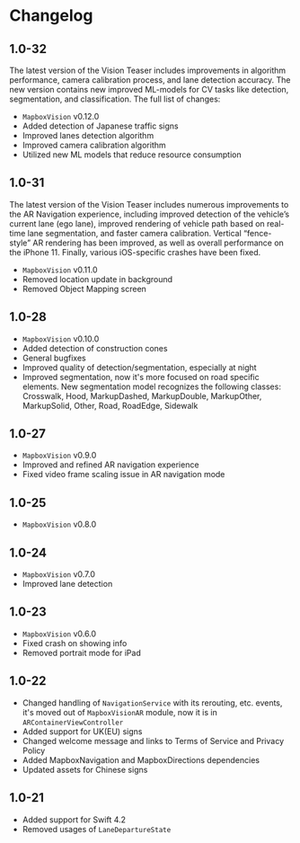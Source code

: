 # Changelog

## 1.0-32

The latest version of the Vision Teaser includes improvements in algorithm performance, camera calibration process, and lane detection accuracy. The new version contains new improved ML-models for CV tasks like detection, segmentation, and classification. The full list of changes:

- `MapboxVision` v0.12.0
- Added detection of Japanese traffic signs
- Improved lanes detection algorithm
- Improved camera calibration algorithm
- Utilized new ML models that reduce resource consumption

## 1.0-31

The latest version of the Vision Teaser includes numerous improvements to the AR Navigation experience, including improved detection of the vehicle’s current lane (ego lane), improved rendering of vehicle path based on real-time lane segmentation, and faster camera calibration. Vertical “fence-style” AR rendering has been improved, as well as overall performance on the iPhone 11. Finally, various iOS-specific crashes have been fixed.

- `MapboxVision` v0.11.0
- Removed location update in background
- Removed Object Mapping screen

## 1.0-28

- `MapboxVision` v0.10.0
- Added detection of construction cones
- General bugfixes
- Improved quality of detection/segmentation, especially at night
- Improved segmentation, now it's more focused on road specific elements. New segmentation model recognizes the following classes: Crosswalk, Hood, MarkupDashed, MarkupDouble, MarkupOther, MarkupSolid, Other, Road, RoadEdge, Sidewalk

## 1.0-27

- `MapboxVision` v0.9.0
- Improved and refined AR navigation experience
- Fixed video frame scaling issue in AR navigation mode

## 1.0-25

- `MapboxVision` v0.8.0

## 1.0-24

- `MapboxVision` v0.7.0
- Improved lane detection

## 1.0-23

- `MapboxVision` v0.6.0
- Fixed crash on showing info
- Removed portrait mode for iPad

## 1.0-22

- Changed handling of `NavigationService` with its rerouting, etc. events, it's moved out of `MapboxVisionAR` module, now it is in `ARContainerViewController`
- Added support for UK(EU) signs
- Changed welcome message and links to Terms of Service and Privacy Policy
- Added MapboxNavigation and MapboxDirections dependencies
- Updated assets for Chinese signs

## 1.0-21

- Added support for Swift 4.2
- Removed usages of `LaneDepartureState`
